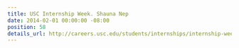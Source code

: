```yaml
---
title: USC Internship Week. Shauna Nep
date: 2014-02-01 00:00:00 -08:00
position: 58
details_url: http://careers.usc.edu/students/internships/internship-week
---
```


